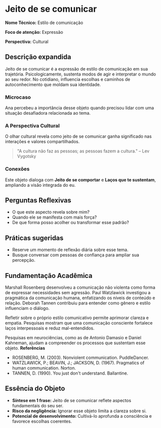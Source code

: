 # Jeito de se comunicar

**Nome Técnico:** Estilo de comunicação

**Foco de atenção:** Expressão

**Perspectiva:** Cultural

## Descrição expandida
Jeito de se comunicar é a expressão de estilo de comunicação em sua trajetória.
Psicologicamente, sustenta modos de agir e interpretar o mundo ao seu redor.
No cotidiano, influencia escolhas e caminhos de autoconhecimento que moldam sua identidade.
### Microcaso
Ana percebeu a importância desse objeto quando precisou lidar com uma situação desafiadora relacionada ao tema.
### A Perspectiva Cultural
O olhar cultural revela como jeito de se comunicar ganha significado nas interações e valores compartilhados.
> "A cultura não faz as pessoas; as pessoas fazem a cultura." – Lev Vygotsky
### Conexões
Este objeto dialoga com **Jeito de se comportar** e **Laços que te sustentam**, ampliando a visão integrada do eu.

## Perguntas Reflexivas
- O que este aspecto revela sobre mim?
- Quando ele se manifesta com mais força?
- De que forma posso acolher ou transformar esse padrão?

## Práticas sugeridas
- Reserve um momento de reflexão diária sobre esse tema.
- Busque conversar com pessoas de confiança para ampliar sua percepção.

## Fundamentação Acadêmica

Marshall Rosenberg desenvolveu a comunicação não violenta como forma de expressar necessidades sem agressão. Paul Watzlawick investigou a pragmática da comunicação humana, enfatizando os níveis de conteúdo e relação. Deborah Tannen contribuiu para entender como gênero e estilo influenciam o diálogo.

Refletir sobre o próprio estilo comunicativo permite aprimorar clareza e empatia. Pesquisas mostram que uma comunicação consciente fortalece laços interpessoais e reduz mal-entendidos.

Pesquisas em neurociências, como as de Antonio Damasio e Daniel Kahneman, ajudam a compreender os processos que sustentam esse objeto.
**Referências**
- ROSENBERG, M. (2003). Nonviolent communication. PuddleDancer.
- WATZLAWICK, P.; BEAVIN, J.; JACKSON, D. (1967). Pragmatics of human communication. Norton.
- TANNEN, D. (1990). You just don't understand. Ballantine.

## Essência do Objeto
- **Síntese em 1 frase:** Jeito de se comunicar reflete aspectos fundamentais do seu ser.
- **Risco da negligência:** Ignorar esse objeto limita a clareza sobre si.
- **Potencial de desenvolvimento:** Cultivá-lo aprofunda a consciência e favorece escolhas coerentes.

